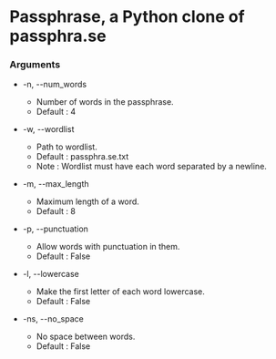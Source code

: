 # Passphrase, a Python clone of passphra.se

### Arguments
- -n, --num\_words
  * Number of words in the passphrase.
  * Default : 4

- -w, --wordlist
  * Path to wordlist.
  * Default : passphra.se.txt
  * Note    : Wordlist must have each word separated by a newline.

- -m, --max\_length
  * Maximum length of a word.
  * Default : 8

- -p, --punctuation
  * Allow words with punctuation in them.
  * Default : False

- -l, --lowercase
  * Make the first letter of each word lowercase.
  * Default : False

- -ns, --no\_space
  * No space between words.
  * Default : False

